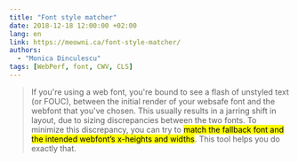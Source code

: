```yaml
---
title: "Font style matcher"
date: 2018-12-18 12:00:00 +02:00
lang: en
link: https://meowni.ca/font-style-matcher/
authors:
  - "Monica Dinculescu"
tags: [WebPerf, font, CWV, CLS]
---
```


> If you're using a web font, you're bound to see a flash of unstyled text (or FOUC), between the initial render of your websafe font and the webfont that you've chosen. This usually results in a jarring shift in layout, due to sizing discrepancies between the two fonts. To minimize this discrepancy, you can try to <mark>match the fallback font and the intended webfont’s x-heights and widths</mark>. This tool helps you do exactly that.
